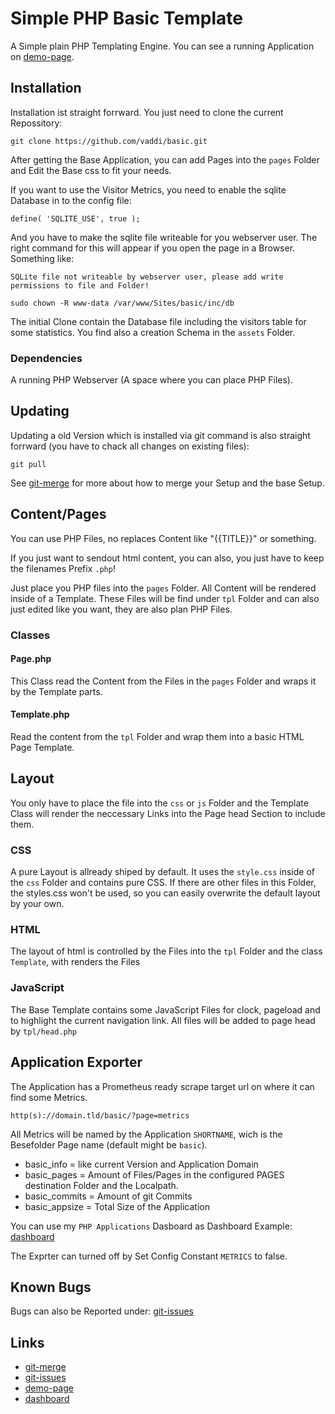 # Simple PHP Basic Template #

A Simple plain PHP Templating Engine. You can see a running Application on [demo-page](https://www.mvattersen.de/basic).


## Installation ##

Installation ist straight forrward. You just need to clone the current Repossitory:

	git clone https://github.com/vaddi/basic.git

After getting the Base Application, you can add Pages into the `pages` Folder and Edit the Base css to fit your needs.

If you want to use the Visitor Metrics, you need to enable the sqlite Database in to the config file:

	define( 'SQLITE_USE', true );

And you have to make the sqlite file writeable for you webserver user. The right command for this will appear if you open the page in a Browser. Something like:

	SQLite file not writeable by webserver user, please add write permissions to file and Folder!

	sudo chown -R www-data /var/www/Sites/basic/inc/db

The initial Clone contain the Database file including the visitors table for some statistics. You find also a creation Schema in the `assets` Folder.


### Dependencies ###

A running PHP Webserver (A space where you can place PHP Files).


## Updating ##

Updating a old Version which is installed via git command is also straight forrward (you have to chack all changes on existing files):

	git pull


See [git-merge](https://www.freecodecamp.org/news/the-ultimate-guide-to-git-merge-and-git-rebase/) for more about how to merge your Setup and the base Setup.


## Content/Pages ##

You can use PHP Files, no replaces Content like "{{TITLE}}" or something.

If you just want to sendout html content, you can also, you just have to keep the filenames Prefix `.php`!

Just place you PHP files into the `pages` Folder. All Content will be rendered inside of a Template. These Files will be find under `tpl` Folder and can also just edited like you want, they are also plan PHP Files. 


### Classes ###


#### Page.php ####

This Class read the Content from the Files in the `pages` Folder and wraps it by the Template parts.


#### Template.php ####

Read the content from the `tpl` Folder and wrap them into a basic HTML Page Template. 


## Layout ##

You only have to place the file into the `css` or `js` Folder and the Template Class will render the neccessary Links into the Page head Section to include them. 

### CSS ###

A pure Layout is allready shiped by default. It uses the `style.css` inside of the `css` Folder and contains pure CSS. If there are other files in this Folder, the styles.css won't be used, so you can easily overwrite the default layout by your own.

### HTML ###

The layout of html is controlled by the Files into the `tpl` Folder and the class `Template`, with renders the Files 

### JavaScript ###

The Base Template contains some JavaScript Files for clock, pageload and to highlight the current navigation link. 
All files will be added to page head by `tpl/head.php`


## Application Exporter ##

The Application has a Prometheus ready scrape target url on where it can find some Metrics.

	http(s)://domain.tld/basic/?page=metrics

All Metrics will be named by the Application `SHORTNAME`, wich is the Besefolder Page name (default might be `basic`).


- basic_info = like current Version and Application Domain
- basic_pages = Amount of Files/Pages in the configured PAGES destination Folder and the Localpath.
- basic_commits = Amount of git Commits
- basic_appsize = Total Size of the Application

You can use my `PHP Applications` Dasboard as Dashboard Example: [dashboard](https://github.com/vaddi/basic/tree/main/inc/asset/dashboard.json)

The Exprter can turned off by Set Config Constant `METRICS` to false.

## Known Bugs ##

Bugs can also be Reported under: [git-issues](https://github.com/vaddi/basic/issues)



## Links ##

- [git-merge](https://www.freecodecamp.org/news/the-ultimate-guide-to-git-merge-and-git-rebase/)
- [git-issues](https://github.com/vaddi/basic/issues)
- [demo-page](https://www.mvattersen.de/basic)
- [dashboard](https://github.com/vaddi/basic/tree/main/inc/asset/dashboard.json)
